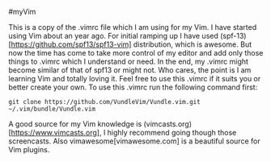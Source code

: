 #myVim

This is a copy of the .vimrc file which I am using for my Vim. I have started using Vim about an year ago. For initial ramping up I have used (spf-13)[https://github.com/spf13/spf13-vim] distribution, which is awesome.
But now the time has come to take more control of my editor and add only those things to .vimrc which I understand or need. In the end, my .vimrc might become similar of that of spf13 or might not. Who cares, the point is I am learning Vim and totally loving it.
Feel free to use this .vimrc if it suits you or better create your own. To use this .vimrc run the following command first:

```git clone https://github.com/VundleVim/Vundle.vim.git ~/.vim/bundle/Vundle.vim```

A good source for my Vim knowledge is (vimcasts.org)[https://www.vimcasts.org], I highly recommend going though those screencasts. Also vimawesome[vimawesome.com] is a beautiful source for Vim plugins.
